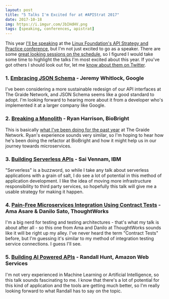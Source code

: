```yaml
---
layout: post
title: "5 Talks I'm Excited for at #APIStrat 2017"
date: 2017-10-18
img: https://i.imgur.com/JbIHdHV.png
tags: [speaking, conferences, apistrat]
---
```

This year [I'll be speaking](https://www.karllhughes.com/posts/api-strat-2017-presentation) at the [Linux Foundation's API Strategy and Practice conference](http://events.linuxfoundation.org/events/apistrat), but I'm not just excited to go as a speaker. There are some [great looking sessions on the schedule](https://apistrat17.sched.com/), so I figured I would take some time to highlight the talks I'm most excited about this year. If you've got others I should look out for, let me [know about them on Twitter](https://twitter.com/karllhughes).

### 1. [Embracing JSON Schema](https://apistrat17.sched.com/event/BiDV) - Jeremy Whitlock, Google
I've been considering a more sustainable redesign of our API interfaces at The Graide Network, and JSON Schema seems like a good standard to adopt. I'm looking forward to hearing more about it from a developer who's implemented it at a larger company like Google.

### 2. [Breaking a Monolith](https://apistrat17.sched.com/event/BiDH) - Ryan Harrison, BioBright
This is basically [what I've been doing for the past year](https://www.thegraidenetwork.com/blog-all/2016/9/12/modernizing-legacy-code-at-the-graide-network) at The Graide Network. Ryan's experience sounds very similar, so I'm hoping to hear how he's been doing the refactor at BioBright and how it might help us in our journey towards microservices.

### 3. [Building Serverless APIs](https://apistrat17.sched.com/event/CWLZ) - Sai Vennam, IBM
"Serverless" is a buzzword, so while I take any talk about serverless applications with a grain of salt, I do see a lot of potential in this method of application development. I like the idea of moving more infrastructure responsibility to third party services, so hopefully this talk will give me a usable strategy for making it happen.

### 4. [Pain-Free Microservices Integration Using Contract Tests](https://apistrat17.sched.com/event/BiDb) - Ama Asare & Danilo Sato, ThoughtWorks
I'm a big nerd for testing and testing architectures - that's what my talk is about after all - so this one from Ama and Danilo at ThoughtWorks sounds like it will be right up my alley. I've never heard the term "Contract Tests" before, but I'm guessing it's similar to my method of integration testing service connections. I guess I'll see.

### 5. [Building AI Powered APIs](https://apistrat17.sched.com/event/CAtJ) - Randall Hunt, Amazon Web Services
I'm not very experienced in Machine Learning or Artificial Intelligence, so this talk sounds fascinating to me. I know that there's a lot of potential for this kind of application and the tools are getting much better, so I'm really looking forward to what Randall has to say on the topic.

